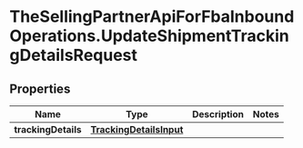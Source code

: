 # TheSellingPartnerApiForFbaInboundOperations.UpdateShipmentTrackingDetailsRequest

## Properties

Name | Type | Description | Notes
------------ | ------------- | ------------- | -------------
**trackingDetails** | [**TrackingDetailsInput**](TrackingDetailsInput.md) |  | 


